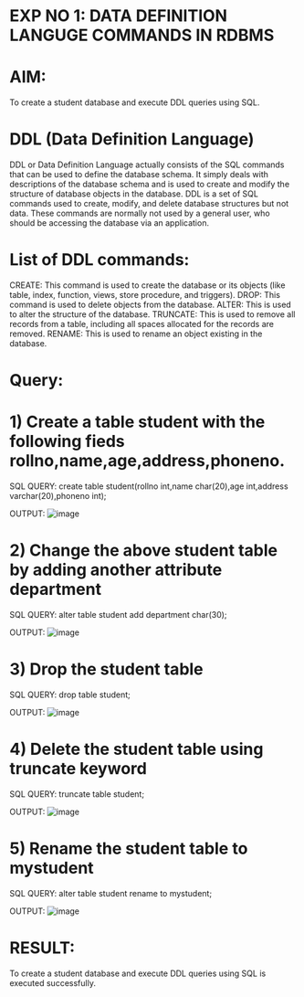 # EXP NO 1: DATA DEFINITION LANGUGE COMMANDS IN RDBMS
# AIM:
To create a student database and execute DDL queries using SQL.

# DDL (Data Definition Language)
DDL or Data Definition Language actually consists of the SQL commands that can be used to define the database schema. It simply deals with descriptions of the database schema and is used to create and modify the structure of database objects in the database. DDL is a set of SQL commands used to create, modify, and delete database structures but not data. These commands are normally not used by a general user, who should be accessing the database via an application.
# List of DDL commands:
CREATE: This command is used to create the database or its objects (like table, index, function, views, store procedure, and triggers). DROP: This command is used to delete objects from the database. ALTER: This is used to alter the structure of the database. TRUNCATE: This is used to remove all records from a table, including all spaces allocated for the records are removed. RENAME: This is used to rename an object existing in the database.
# Query:
# 1) Create a table student with the following fieds rollno,name,age,address,phoneno.
SQL QUERY:
 create table student(rollno int,name char(20),age int,address varchar(20),phoneno int);
 
 OUTPUT:
![image](https://github.com/kancharlaNarmadha/G2_DBMS/assets/119559316/30a46a53-7411-4c2b-9e8e-f0d5560a9814)


# 2) Change the above student table by adding another attribute department
SQL QUERY:
alter table student add department char(30);

OUTPUT:
![image](https://github.com/kancharlaNarmadha/G2_DBMS/assets/119559316/bc2d96ac-3a8a-413d-a462-ea0bc4a081e6)


# 3) Drop the student table
SQL QUERY:
drop table student;

OUTPUT:
![image](https://github.com/kancharlaNarmadha/G2_DBMS/assets/119559316/d08c2635-bbe2-444f-a062-be2a639e519c)


# 4) Delete the student table using truncate keyword
SQL QUERY:
truncate table student;

OUTPUT:
![image](https://github.com/kancharlaNarmadha/G2_DBMS/assets/119559316/ff2ecbe2-67a6-49d1-9126-918ef7e529a5)


# 5) Rename the student table to mystudent
SQL QUERY:
alter table student rename to mystudent;

OUTPUT:
![image](https://github.com/kancharlaNarmadha/G2_DBMS/assets/119559316/4ac58148-044b-4790-8763-4f5930cf53ad)


# RESULT:
To create a student database and execute DDL queries using SQL is executed successfully.
